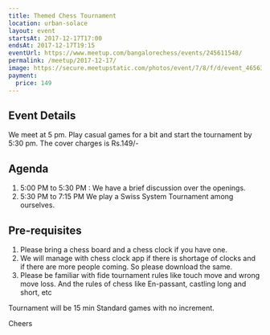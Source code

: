 ```yaml
---
title: Themed Chess Tournament
location: urban-solace
layout: event
startsAt: 2017-12-17T17:00
endsAt: 2017-12-17T19:15
eventUrl: https://www.meetup.com/bangalorechess/events/245611548/
permalink: /meetup/2017-12-17/
image: https://secure.meetupstatic.com/photos/event/7/8/f/d/event_465630973.jpeg
payment:
  price: 149
---
```

## Event Details
We meet at 5 pm. Play casual games for a bit and start the tournament by 5:30 pm. The cover charges is Rs.149/-

## Agenda
1. 5:00 PM to 5:30 PM : We have a brief discussion over the openings.
1. 5:30 PM to 7:15 PM We play a Swiss System Tournament among ourselves.

## Pre-requisites
1. Please bring a chess board and a chess clock if you have one.
1. We will manage with chess clock app if there is shortage of clocks and if there are more people coming. So please download the same.
1. Please be familiar with fide tournament rules like touch move and wrong move loss. And the rules of chess like En-passant, castling long and short, etc

Tournament will be 15 min Standard games with no increment.

Cheers


